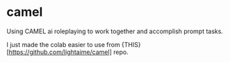 # camel  

Using CAMEL ai roleplaying to work together and accomplish prompt tasks.  
  
I just made the colab easier to use from {THIS}[https://github.com/lightaime/camel] repo.
